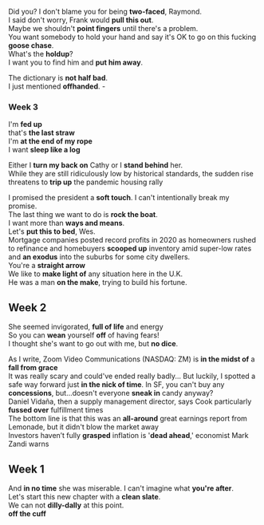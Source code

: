 Did you? I don't blame you for being **two-faced**, Raymond.  
I said don't worry, Frank would **pull this out**.  
Maybe we shouldn't **point fingers** until there's a problem.  
You want somebody to hold your hand and say it's OK to go on this fucking **goose chase**.  
What's the **holdup**?  
I want you to find him and **put him away**.  

The dictionary is **not half bad**.  
I just mentioned **offhanded**. -  

### Week 3 

I'm **fed up**  
that's **the last straw**  
I'm **at the end of my rope**  
I want **sleep like a log**  

Either I **turn my back on** Cathy or I **stand behind** her.  
While they are still ridiculously low by historical standards, the sudden rise threatens to **trip up** the pandemic housing rally  

I promised the president a **soft touch**. I can't intentionally break my promise.  
The last thing we want to do is **rock the boat**.  
I want more than **ways and means**.  
Let's **put this to bed**, Wes.  
Mortgage companies posted record profits in 2020 as homeowners rushed to refinance and homebuyers **scooped up** inventory amid super-low rates and **an exodus** into the suburbs for some city dwellers.  
You're a **straight arrow**  
We like to **make light of** any situation here in the U.K.  
He was a man **on the make**, trying to build his fortune.  

## Week 2 
She seemed invigorated, **full of life** and energy  
So you can **wean** yourself **off** of having fears!  
I thought she's want to go out with me, but **no dice**.  

As I write, Zoom Video Communications (NASDAQ: ZM) is **in the midst of** a **fall from grace**  
It was really scary and could've ended really badly...  But luckily, I spotted a safe way forward just **in the nick of time**.
In SF, you can't buy any **concessions**, but...doesn't everyone **sneak in** candy anyway?   
Daniel Vidaña, then a supply management director, says Cook particularly **fussed over** fulfillment times  
The bottom line is that this was an **all-around** great earnings report from Lemonade, but it didn't blow the market away  
Investors haven’t fully **grasped** inflation is '**dead ahead**,' economist Mark Zandi warns  

## Week 1 
And **in no time** she was miserable. 
I can't imagine what **you're after**.  
Let's start this new chapter with a **clean slate**.  
We can not **dilly-dally** at this point.   
**off the cuff**
